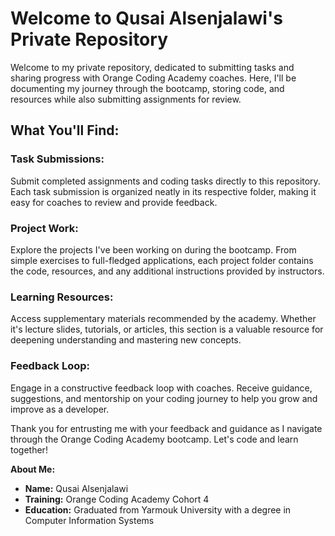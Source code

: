 # Welcome to Qusai Alsenjalawi's Private Repository

Welcome to my private repository, dedicated to submitting tasks and sharing progress with Orange Coding Academy coaches. Here, I'll be documenting my journey through the bootcamp, storing code, and resources while also submitting assignments for review.

## What You'll Find:

### Task Submissions:
Submit completed assignments and coding tasks directly to this repository. Each task submission is organized neatly in its respective folder, making it easy for coaches to review and provide feedback.

### Project Work:
Explore the projects I've been working on during the bootcamp. From simple exercises to full-fledged applications, each project folder contains the code, resources, and any additional instructions provided by instructors.

### Learning Resources:
Access supplementary materials recommended by the academy. Whether it's lecture slides, tutorials, or articles, this section is a valuable resource for deepening understanding and mastering new concepts.

### Feedback Loop:
Engage in a constructive feedback loop with coaches. Receive guidance, suggestions, and mentorship on your coding journey to help you grow and improve as a developer.

Thank you for entrusting me with your feedback and guidance as I navigate through the Orange Coding Academy bootcamp. Let's code and learn together!

**About Me:**
- **Name:** Qusai Alsenjalawi
- **Training:** Orange Coding Academy Cohort 4
- **Education:** Graduated from Yarmouk University with a degree in Computer Information Systems
